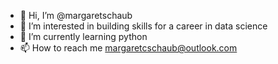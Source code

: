 - 👋 Hi, I’m @margaretschaub
- 👀 I’m interested in building skills for a career in data science
- 🌱 I’m currently learning python
- 📫 How to reach me margaretcschaub@outlook.com

<!---
margaretschaub/margaretschaub is a ✨ special ✨ repository because its `README.md` (this file) appears on your GitHub profile.
You can click the Preview link to take a look at your changes.
--->
